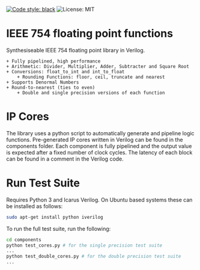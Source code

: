 [![Code style: black](https://img.shields.io/badge/code%20style-black-000000.svg)](https://github.com/psf/black)
![License: MIT](https://img.shields.io/badge/License-MIT-blue.svg)

# IEEE 754 floating point functions

Synthesiseable IEEE 754 floating point library in Verilog.

	+ Fully pipelined, high performance
	+ Arithmetic: Divider, Multiplier, Adder, Subtracter and Square Root
	+ Conversions: float_to_int and int_to_float
        + Rounding Functions: floor, ceil, truncate and nearest
	+ Supports Denormal Numbers
	+ Round-to-nearest (ties to even)
        + Double and single precision versions of each function

# IP Cores

The library uses a python script to automatically generate and pipeline logic 
functions.  Pre-generated IP cores written in Verilog can be found in the components 
folder. Each component is fully pipelined and the output value is expected after a 
fixed number of clock cycles. The latency of each block can be found in a comment in 
the Verilog code.

# Run Test Suite

Requires Python 3 and Icarus Verilog. On Ubuntu based systems these can be installed as follows: 

``` bash
sudo apt-get install python iverilog
```

To run the full test suite, run the following:

``` bash
cd components
python test_cores.py # for the single precision test suite
...
python test_double_cores.py # for the double precision test suite
...
```

